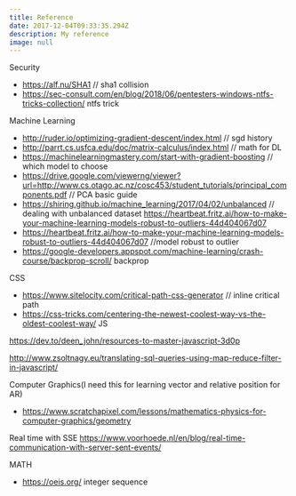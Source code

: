 ```yaml
---
title: Reference
date: 2017-12-04T09:33:35.294Z
description: My reference
image: null
---
```

Security

* https://alf.nu/SHA1 // sha1 collision
* https://sec-consult.com/en/blog/2018/06/pentesters-windows-ntfs-tricks-collection/ ntfs trick

Machine Learning

* http://ruder.io/optimizing-gradient-descent/index.html // sgd history
* http://parrt.cs.usfca.edu/doc/matrix-calculus/index.html // math for DL
* https://machinelearningmastery.com/start-with-gradient-boosting // which model to choose
* https://drive.google.com/viewerng/viewer?url=http://www.cs.otago.ac.nz/cosc453/student_tutorials/principal_components.pdf // PCA basic guide
* https://shiring.github.io/machine_learning/2017/04/02/unbalanced // dealing with unbalanced dataset
  https://heartbeat.fritz.ai/how-to-make-your-machine-learning-models-robust-to-outliers-44d404067d07
* https://heartbeat.fritz.ai/how-to-make-your-machine-learning-models-robust-to-outliers-44d404067d07 //model robust to outlier
* https://google-developers.appspot.com/machine-learning/crash-course/backprop-scroll/ backprop

CSS

* https://www.sitelocity.com/critical-path-css-generator // inline critical path
* https://css-tricks.com/centering-the-newest-coolest-way-vs-the-oldest-coolest-way/
  JS

https://dev.to/deen_john/resources-to-master-javascript-3d0p

http://www.zsoltnagy.eu/translating-sql-queries-using-map-reduce-filter-in-javascript/

Computer Graphics(I need this for learning vector and relative position for AR)

* https://www.scratchapixel.com/lessons/mathematics-physics-for-computer-graphics/geometry

Real time with SSE https://www.voorhoede.nl/en/blog/real-time-communication-with-server-sent-events/

MATH

* https://oeis.org/ integer sequence
